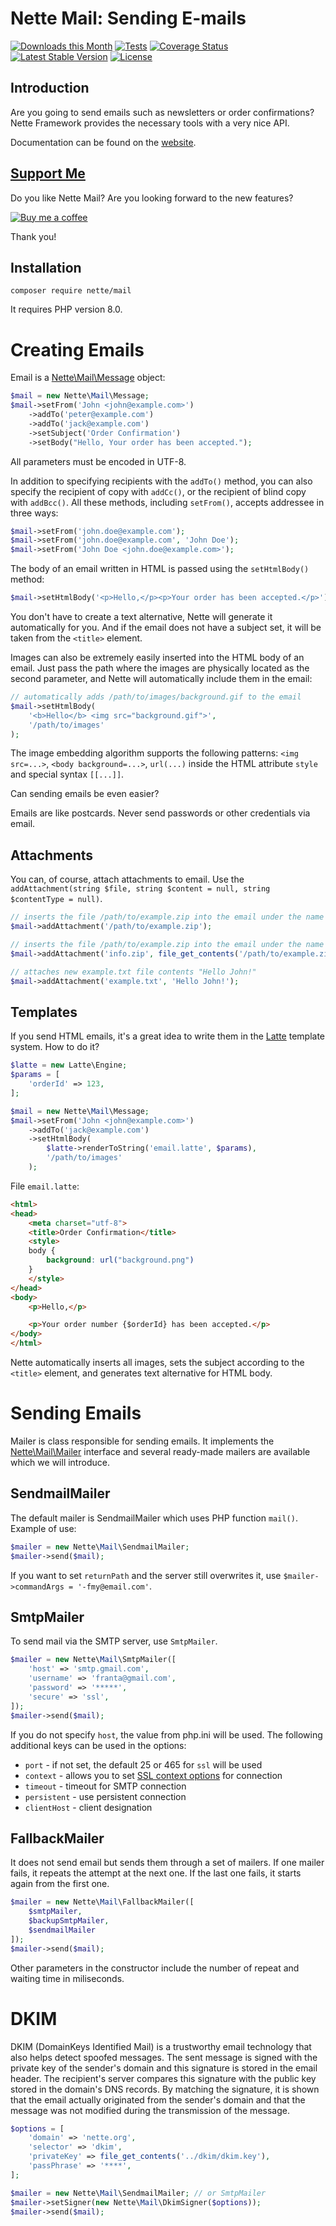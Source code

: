 Nette Mail: Sending E-mails
===========================

[![Downloads this Month](https://img.shields.io/packagist/dm/nette/mail.svg)](https://packagist.org/packages/nette/mail)
[![Tests](https://github.com/nette/mail/workflows/Tests/badge.svg?branch=master)](https://github.com/nette/mail/actions)
[![Coverage Status](https://coveralls.io/repos/github/nette/mail/badge.svg?branch=master)](https://coveralls.io/github/nette/mail?branch=master)
[![Latest Stable Version](https://poser.pugx.org/nette/mail/v/stable)](https://github.com/nette/mail/releases)
[![License](https://img.shields.io/badge/license-New%20BSD-blue.svg)](https://github.com/nette/mail/blob/master/license.md)


Introduction
------------

Are you going to send emails such as newsletters or order confirmations? Nette Framework provides the necessary tools with a very nice API.

Documentation can be found on the [website](https://doc.nette.org/mailing).


[Support Me](https://github.com/sponsors/dg)
--------------------------------------------

Do you like Nette Mail? Are you looking forward to the new features?

[![Buy me a coffee](https://files.nette.org/icons/donation-3.svg)](https://github.com/sponsors/dg)

Thank you!


Installation
------------

```shell
composer require nette/mail
```

It requires PHP version 8.0.


Creating Emails
===============

Email is a [Nette\Mail\Message](https://api.nette.org/3.0/Nette/Mail/Message.html) object:

```php
$mail = new Nette\Mail\Message;
$mail->setFrom('John <john@example.com>')
	->addTo('peter@example.com')
	->addTo('jack@example.com')
	->setSubject('Order Confirmation')
	->setBody("Hello, Your order has been accepted.");
```

All parameters must be encoded in UTF-8.

In addition to specifying recipients with the `addTo()` method, you can also specify the recipient of copy with `addCc()`, or the recipient of blind copy with `addBcc()`. All these methods, including `setFrom()`, accepts addressee in three ways:

```php
$mail->setFrom('john.doe@example.com');
$mail->setFrom('john.doe@example.com', 'John Doe');
$mail->setFrom('John Doe <john.doe@example.com>');
```

The body of an email written in HTML is passed using the `setHtmlBody()` method:

```php
$mail->setHtmlBody('<p>Hello,</p><p>Your order has been accepted.</p>');
```

You don't have to create a text alternative, Nette will generate it automatically for you. And if the email does not have a subject set, it will be taken from the `<title>` element.

Images can also be extremely easily inserted into the HTML body of an email. Just pass the path where the images are physically located as the second parameter, and Nette will automatically include them in the email:

```php
// automatically adds /path/to/images/background.gif to the email
$mail->setHtmlBody(
	'<b>Hello</b> <img src="background.gif">',
	'/path/to/images'
);
```

The image embedding algorithm supports the following patterns: `<img src=...>`, `<body background=...>`, `url(...)` inside the HTML attribute `style` and special syntax `[[...]]`.

Can sending emails be even easier?

Emails are like postcards. Never send passwords or other credentials via email.



Attachments
-----------

You can, of course, attach attachments to email. Use the `addAttachment(string $file, string $content = null, string $contentType = null)`.

```php
// inserts the file /path/to/example.zip into the email under the name example.zip
$mail->addAttachment('/path/to/example.zip');

// inserts the file /path/to/example.zip into the email under the name info.zip
$mail->addAttachment('info.zip', file_get_contents('/path/to/example.zip'));

// attaches new example.txt file contents "Hello John!"
$mail->addAttachment('example.txt', 'Hello John!');
```


Templates
---------

If you send HTML emails, it's a great idea to write them in the [Latte](https://latte.nette.org) template system. How to do it?

```php
$latte = new Latte\Engine;
$params = [
	'orderId' => 123,
];

$mail = new Nette\Mail\Message;
$mail->setFrom('John <john@example.com>')
	->addTo('jack@example.com')
	->setHtmlBody(
		$latte->renderToString('email.latte', $params),
		'/path/to/images'
	);
```

File `email.latte`:

```html
<html>
<head>
	<meta charset="utf-8">
	<title>Order Confirmation</title>
	<style>
	body {
		background: url("background.png")
	}
	</style>
</head>
<body>
	<p>Hello,</p>

	<p>Your order number {$orderId} has been accepted.</p>
</body>
</html>
```

Nette automatically inserts all images, sets the subject according to the `<title>` element, and generates text alternative for HTML body.



Sending Emails
==============

Mailer is class responsible for sending emails. It implements the [Nette\Mail\Mailer](https://api.nette.org/3.0/Nette/Mail/Mailer.html) interface and several ready-made mailers are available which we will introduce.



SendmailMailer
--------------

The default mailer is SendmailMailer which uses PHP function `mail()`. Example of use:

```php
$mailer = new Nette\Mail\SendmailMailer;
$mailer->send($mail);
```

If you want to set `returnPath` and the server still overwrites it, use `$mailer->commandArgs = '-fmy@email.com'`.


SmtpMailer
----------

To send mail via the SMTP server, use `SmtpMailer`.

```php
$mailer = new Nette\Mail\SmtpMailer([
	'host' => 'smtp.gmail.com',
	'username' => 'franta@gmail.com',
	'password' => '*****',
	'secure' => 'ssl',
]);
$mailer->send($mail);
```

If you do not specify `host`, the value from php.ini will be used. The following additional keys can be used in the options:

* `port` - if not set, the default 25 or 465 for `ssl` will be used
* `context` - allows you to set [SSL context options](https://www.php.net/manual/en/context.ssl.php) for connection
* `timeout` - timeout for SMTP connection
* `persistent` - use persistent connection
* `clientHost` - client designation


FallbackMailer
--------------

It does not send email but sends them through a set of mailers. If one mailer fails, it repeats the attempt at the next one. If the last one fails, it starts again from the first one.

```php
$mailer = new Nette\Mail\FallbackMailer([
	$smtpMailer,
	$backupSmtpMailer,
	$sendmailMailer
]);
$mailer->send($mail);
```

Other parameters in the constructor include the number of repeat and waiting time in miliseconds.


DKIM
====

DKIM (DomainKeys Identified Mail) is a trustworthy email technology that also helps detect spoofed messages. The sent message is signed with the private key of the sender's domain and this signature is stored in the email header.
The recipient's server compares this signature with the public key stored in the domain's DNS records. By matching the signature, it is shown that the email actually originated from the sender's domain and that the message was not modified during the transmission of the message.

```php
$options = [
	'domain' => 'nette.org',
	'selector' => 'dkim',
	'privateKey' => file_get_contents('../dkim/dkim.key'),
	'passPhrase' => '****',
];

$mailer = new Nette\Mail\SendmailMailer; // or SmtpMailer
$mailer->setSigner(new Nette\Mail\DkimSigner($options));
$mailer->send($mail);
```

